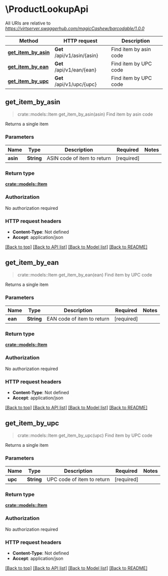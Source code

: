 # \ProductLookupApi

All URIs are relative to *https://virtserver.swaggerhub.com/magicCashew/barcodable/1.0.0*

Method | HTTP request | Description
------------- | ------------- | -------------
[**get_item_by_asin**](ProductLookupApi.md#get_item_by_asin) | **Get** /api/v1/asin/{asin} | Find item by asin code
[**get_item_by_ean**](ProductLookupApi.md#get_item_by_ean) | **Get** /api/v1/ean/{ean} | Find item by UPC code
[**get_item_by_upc**](ProductLookupApi.md#get_item_by_upc) | **Get** /api/v1/upc/{upc} | Find item by UPC code



## get_item_by_asin

> crate::models::Item get_item_by_asin(asin)
Find item by asin code

Returns a single item

### Parameters


Name | Type | Description  | Required | Notes
------------- | ------------- | ------------- | ------------- | -------------
**asin** | **String** | ASIN code of item to return | [required] |

### Return type

[**crate::models::Item**](item.md)

### Authorization

No authorization required

### HTTP request headers

- **Content-Type**: Not defined
- **Accept**: application/json

[[Back to top]](#) [[Back to API list]](../README.md#documentation-for-api-endpoints) [[Back to Model list]](../README.md#documentation-for-models) [[Back to README]](../README.md)


## get_item_by_ean

> crate::models::Item get_item_by_ean(ean)
Find item by UPC code

Returns a single item

### Parameters


Name | Type | Description  | Required | Notes
------------- | ------------- | ------------- | ------------- | -------------
**ean** | **String** | EAN code of item to return | [required] |

### Return type

[**crate::models::Item**](item.md)

### Authorization

No authorization required

### HTTP request headers

- **Content-Type**: Not defined
- **Accept**: application/json

[[Back to top]](#) [[Back to API list]](../README.md#documentation-for-api-endpoints) [[Back to Model list]](../README.md#documentation-for-models) [[Back to README]](../README.md)


## get_item_by_upc

> crate::models::Item get_item_by_upc(upc)
Find item by UPC code

Returns a single item

### Parameters


Name | Type | Description  | Required | Notes
------------- | ------------- | ------------- | ------------- | -------------
**upc** | **String** | UPC code of item to return | [required] |

### Return type

[**crate::models::Item**](item.md)

### Authorization

No authorization required

### HTTP request headers

- **Content-Type**: Not defined
- **Accept**: application/json

[[Back to top]](#) [[Back to API list]](../README.md#documentation-for-api-endpoints) [[Back to Model list]](../README.md#documentation-for-models) [[Back to README]](../README.md)


